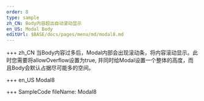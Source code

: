 ```yaml
--- 
order: 8
type: sample
zh_CN: Body内容超出自动滚动显示
en_US: Modal Body
editUrl: $BASE/docs/pages/menu/md/modal8.md
---
```


+++ zh_CN
当Body内容过多后，Modal内部会出现滚动条，将内容滚动显示。此时您需要将allowOverflow设置为true,
     并同时给Modal设置一个整体的高度，而且Body会默认占据尽可能多的空间。
     
+++ en_US
Modal8

+++ SampleCode
fileName: Modal8
